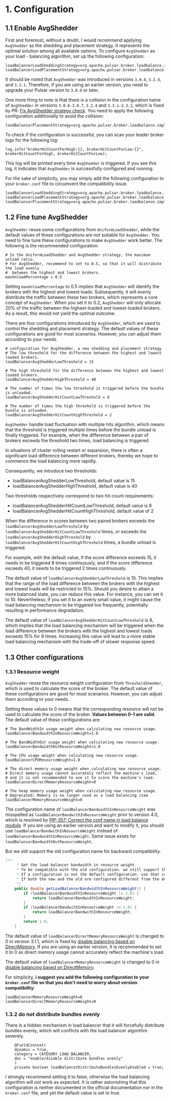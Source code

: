 # 1. Configuration

## 1.1 Enable AvgShedder

First and foremost, without a doubt, I would recommend applying `AvgShedder` as the shedding and placement strategy. It represents the optimal solution among all available options. To configure `AvgShedder` as your load - balancing algorithm, set up the following configuration:

```
loadBalancerLoadSheddingStrategy=org.apache.pulsar.broker.loadbalance.impl.AvgShedder
loadBalancerLoadPlacementStrategy=org.apache.pulsar.broker.loadbalance.impl.AvgShedder
```

It should be noted that `AvgShedder` was introduced in versions `3.0.6`, `3.2.4`, and `3.3.1`. Therefore, if you are using an earlier version, you need to upgrade your Pulsar version to `3.0.6` or later.

One more thing to note is that there is a collision in the configuration name of `AvgShedder` in versions `3.0.6-3.0.7`, `3.2.4` and `3.3.1-3.3.2`, which is fixed by PR: [Fix AvgShedder strategy check](https://github.com/apache/pulsar/pull/23156). You need to apply the following configuration additionally to avoid the collision:

```
loadBalancerPlacementStrategy=org.apache.pulsar.broker.loadbalance.impl.AvgShedder
```

To check if the configuration is successful, you can scan your leader broker logs for the following log:

```
log.info("brokerHitCountForHigh:{}, brokerHitCountForLow:{}", brokerHitCountForHigh, brokerHitCountForLow);
```

This log will be printed every time `AvgShedder` is triggered. If you see this log, it indicates that `AvgShedder` is successfully configured and running.



For the sake of simplicity, you may simply add the following configuration to your `broker.conf` file to circumvent the compatibility issue.

```
loadBalancerLoadSheddingStrategy=org.apache.pulsar.broker.loadbalance.impl.AvgShedder
loadBalancerLoadPlacementStrategy=org.apache.pulsar.broker.loadbalance.impl.AvgShedder
loadBalancerPlacementStrategy=org.apache.pulsar.broker.loadbalance.impl.AvgShedder
```





## 1.2 Fine tune AvgShedder

`AvgShedder` reuse some configurations from `UniformLoadShedder`, while the default values of these configurations are not suitable for `AvgShedder`. You need to fine tune these configurations to make `AvgShedder` work better. The following is the recommended configuration:

```
# In the UniformLoadShedder and AvgShedder strategy, the maximum unload ratio.
# For AvgShedder, recommend to set to 0.5, so that it will distribute the load evenly
#  between the highest and lowest brokers.
maxUnloadPercentage = 0.5
```

Setting `maxUnloadPercentage` to 0.5 implies that `AvgShedder` will identify the brokers with the highest and lowest loads. Subsequently, it will evenly distribute the traffic between these two brokers, which represents a core concept of `AvgShedder`. When you set it to 0.2, `AvgShedder` will only allocate 20% of the traffic between the highest-loaded and lowest-loaded brokers. As a result, this would not yield the optimal outcome.

There are four configurations introduced by `AvgShedder`, which are used to control the shedding and placement strategy. The default values of these configurations are good for most scenarios. However, you can adjust them according to your needs.

```
# configuration for AvgShedder, a new shedding and placement strategy
# The low threshold for the difference between the highest and lowest loaded brokers.
loadBalancerAvgShedderLowThreshold = 15

# The high threshold for the difference between the highest and lowest loaded brokers.
loadBalancerAvgShedderHighThreshold = 40

# The number of times the low threshold is triggered before the bundle is unloaded.
loadBalancerAvgShedderHitCountLowThreshold = 8

# The number of times the high threshold is triggered before the bundle is unloaded.
loadBalancerAvgShedderHitCountHighThreshold = 2
```

`AvgShedder` handle load fluctuation with multiple hits algorithm, which means that the threshold is triggered multiple times before the bundle unload is finally triggered. For example, when the difference between a pair of brokers exceeds the threshold two times, load balancing is triggered.

In situations of cluster rolling restart or expansion, there is often a significant load difference between different brokers, thereby we hope to commence the load balancing more rapidly.

Consequently, we introduce two thresholds:

* loadBalancerAvgShedderLowThreshold, default value is 15
* loadBalancerAvgShedderHighThreshold, default value is 40

Two thresholds respectively correspond to two hit-count requirements:

* loadBalancerAvgShedderHitCountLowThreshold, default value is 8
* loadBalancerAvgShedderHitCountHighThreshold, default value of 2

When the difference in scores between two paired brokers exceeds the `loadBalancerAvgShedderLowThreshold` by `loadBalancerAvgShedderHitCountLowThreshold` times, or exceeds the `loadBalancerAvgShedderHighThreshold` by `loadBalancerAvgShedderHitCountHighThreshold` times, a bundle unload is triggered.

For example, with the default value, if the score difference exceeds 15, it needs to be triggered 8 times continuously, and if the score difference exceeds 40, it needs to be triggered 2 times continuously.

The default value of `loadBalancerAvgShedderLowThreshold` is 15. This implies that the range of the load difference between the brokers with the highest and lowest loads will be restricted to 15%. Should you desire to attain a more balanced state, you can reduce this value. For instance, you can set it to 10. Nevertheless, if you set it to an overly small value, it might cause the load balancing mechanism to be triggered too frequently, potentially resulting in performance degradation.

The default value of `loadBalancerAvgShedderHitCountLowThreshold` is 8, which implies that the load balancing mechanism will be triggered when the load difference between the brokers with the highest and lowest loads exceeds 15% for 8 times. Increasing this value will lead to a more stable load balancing mechanism with the trade-off of slower response speed.

## 1.3 Other configurations

### 1.3.1 Resource weight

`AvgShedder` reuse the resource weight configuration from `ThresholdShedder`, which is used to calculate the score of the broker. The default value of these configurations are good for most scenarios. However, you can adjust them according to your needs.

Setting these values to 0 means that the corresponding resource will not be used to calculate the score of the broker. **Values between 0-1 are valid**. The default value of these configurations are:

```
# The BandWidthIn usage weight when calculating new resource usage.
loadBalancerBandwidthInResourceWeight=1.0

# The BandWidthOut usage weight when calculating new resource usage.
loadBalancerBandwidthOutResourceWeight=1.0

# The CPU usage weight when calculating new resource usage.
loadBalancerCPUResourceWeight=1.0

# The direct memory usage weight when calculating new resource usage.
# Direct memory usage cannot accurately reflect the machine's load,
# and it is not recommended to use it to score the machine's load.
loadBalancerDirectMemoryResourceWeight=0

# The heap memory usage weight when calculating new resource usage.
# Deprecated: Memory is no longer used as a load balancing item
loadBalancerMemoryResourceWeight=0
```

The configuration name of `loadBalancerBandwidthInResourceWeight` was misspelled as `loadBalancerBandwithInResourceWeight` prior to version 4.0, which is resolved by [PIP-357: Correct the conf name in load balance module](https://github.com/apache/pulsar/pull/22824). If you are using an earlier version and want to modify it, you should use `loadBalancerBandwithInResourceWeight` instead of `loadBalancerBandwidthInResourceWeight`. Same issue exists for `loadBalancerBandwidthOutResourceWeight`.

But we still support the old configuration name for backward compatibility.

```java
/**
     * Get the load balancer bandwidth in resource weight.
     * To be compatible with the old configuration, we still support the old configuration.
     * If a configuration is not the default configuration, use that configuration.
     * If both the new and the old are configured different from the default value, use the new one.
     */
    public double getLoadBalancerBandwidthInResourceWeight() {
        if (loadBalancerBandwidthInResourceWeight != 1.0) {
            return loadBalancerBandwidthInResourceWeight;
        }
        if (loadBalancerBandwithInResourceWeight != 1.0) {
            return loadBalancerBandwithInResourceWeight;
        }
        return 1.0;
    }
```

The default value of `loadBalancerDirectMemoryResourceWeight` is changed to 0 in version 3.1.1, which is fixed by [disable balancing based on DirectMemory](https://github.com/apache/pulsar/pull/21168). If you are using an earlier version, It is recommended to set it to 0 as direct memory usage cannot accurately reflect the machine's load.

The default value of `loadBalancerMemoryResourceWeight` is changed to 0 in [disable balancing based on DirectMemory](https://github.com/apache/pulsar/pull/21168).

For simplicity, **i suggest you add the following configuration to your `broker.conf` file so that you don't need to worry about version compatibility**:

```
loadBalancerMemoryResourceWeight=0
loadBalancerDirectMemoryResourceWeight=0
```

### 1.3.2 do not distribute bundles evenly

There is a hidden mechanism in load balancer that it will forcefully distribute bundles evenly, which will conflicts with the load balancer algorithm severely.

```
    @FieldContext(
    dynamic = true,
    category = CATEGORY_LOAD_BALANCER,
    doc = "enable/disable distribute bundles evenly"
    )
    private boolean loadBalancerDistributeBundlesEvenlyEnabled = true;
```

I strongly recommend setting it to false, otherwise the load balancing algorithm will not work as expected. It is rather astonishing that this configuration is neither documented in the official documentation nor in the `broker.conf` file, and yet the default value is set to true.

